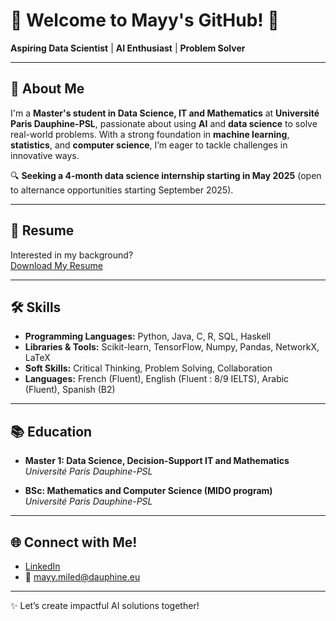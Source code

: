 # 🌟 Welcome to Mayy's GitHub! 🌟

**Aspiring Data Scientist** | **AI Enthusiast** | **Problem Solver**

---

## 🧠 About Me

I'm a **Master's student in Data Science, IT and Mathematics** at **Université Paris Dauphine-PSL**, passionate about using **AI** and **data science** to solve real-world problems. With a strong foundation in **machine learning**, **statistics**, and **computer science**, I’m eager to tackle challenges in innovative ways.

🔍 **Seeking a 4-month data science internship starting in May 2025** (open to alternance opportunities starting September 2025).

---

## 📄 Resume

Interested in my background?  
[Download My Resume](.cvMayyMiled/MayyMiledCV.pdf)

---

## 🛠️ Skills

- **Programming Languages:** Python, Java, C, R, SQL, Haskell
- **Libraries & Tools:** Scikit-learn, TensorFlow, Numpy, Pandas, NetworkX, LaTeX  
- **Soft Skills:** Critical Thinking, Problem Solving, Collaboration  
- **Languages:** French (Fluent), English (Fluent : 8/9 IELTS), Arabic (Fluent), Spanish (B2)

---

## 📚 Education

- **Master 1: Data Science, Decision-Support IT and Mathematics**  
  _Université Paris Dauphine-PSL_  

- **BSc: Mathematics and Computer Science (MIDO program)**  
  _Université Paris Dauphine-PSL_

---

## 🌐 Connect with Me!

- [LinkedIn](https://www.linkedin.com/in/mayy-miled/)  
- 📧 mayy.miled@dauphine.eu  

---

✨ Let’s create impactful AI solutions together!

